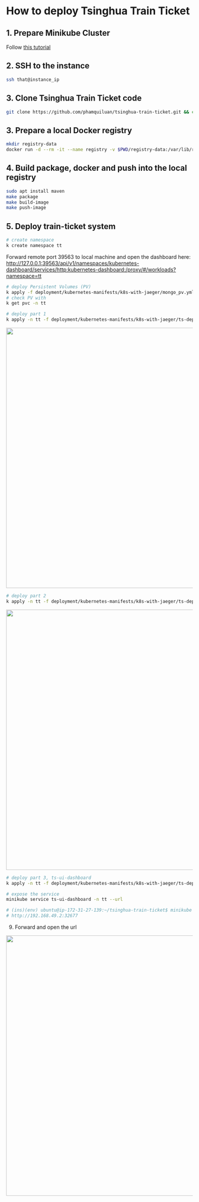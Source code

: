# How to deploy Tsinghua Train Ticket

## 1. Prepare Minikube Cluster

Follow [this tutorial](./how-to-prepare-a-minikube-cluster-on-ec2.md)

## 2. SSH to the instance

```bash
ssh that@instance_ip
```

## 3. Clone Tsinghua Train Ticket code

```bash
git clone https://github.com/phamquiluan/tsinghua-train-ticket.git && cd tsinghua-train-ticket
```

## 3. Prepare a local Docker registry

```bash
mkdir registry-data
docker run -d --rm -it --name registry -v $PWD/registry-data:/var/lib/registry --network=host alpine ash -c "apk add socat && socat TCP-LISTEN:5000,reuseaddr,fork TCP:$(minikube ip):5000"
```

## 4. Build package, docker and push into the local registry

```bash
sudo apt install maven
make package
make build-image
make push-image
```

## 5. Deploy train-ticket system

```bash
# create namespace
k create namespace tt
```

Forward remote port 39563 to local machine and open the dashboard here: http://127.0.0.1:39563/api/v1/namespaces/kubernetes-dashboard/services/http:kubernetes-dashboard:/proxy/#/workloads?namespace=tt

```bash
# deploy Persistent Volumes (PV)
k apply -f deployment/kubernetes-manifests/k8s-with-jaeger/mongo_pv.yml -n tt
# check PV with
k get pvc -n tt

# deploy part 1
k apply -n tt -f deployment/kubernetes-manifests/k8s-with-jaeger/ts-deployment-part1.yml
```

<img src="https://user-images.githubusercontent.com/24642166/218472867-7269227d-aed6-4fcd-b7d1-f6125ef8da37.png" width=700>

```bash
# deploy part 2
k apply -n tt -f deployment/kubernetes-manifests/k8s-with-jaeger/ts-deployment-part2.yml
```

<img src="https://user-images.githubusercontent.com/24642166/218474004-ac22d615-a6e5-4558-b816-a02124a95578.png" width=700>

```bash
# deploy part 3, ts-ui-dashboard
k apply -n tt -f deployment/kubernetes-manifests/k8s-with-jaeger/ts-deployment-part3.yml

# expose the service
minikube service ts-ui-dashboard -n tt --url

# (ins)(env) ubuntu@ip-172-31-27-139:~/tsinghua-train-ticket$ minikube service ts-ui-dashboard -n tt --url 
# http://192.168.49.2:32677
```

9. Forward and open the url

<img src="https://user-images.githubusercontent.com/24642166/218474593-0eb08cab-29ee-4714-a2a9-9e56f1e9837b.png" width=700>
